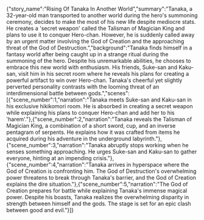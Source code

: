 {"story_name":"Rising Of Tanaka In Another World","summary":"Tanaka, a 32-year-old man transported to another world during the hero's summoning ceremony, decides to make the most of his new life despite mediocre stats. He creates a 'secret weapon' called the Talisman of Magician King and plans to use it to conquer Hero-chan. However, he is suddenly called away by an urgent matter involving the God of Creation and the approaching threat of the God of Destruction.","background":"Tanaka finds himself in a fantasy world after being caught up in a strange ritual during the summoning of the hero. Despite his unremarkable abilities, he chooses to embrace this new world with enthusiasm. His friends, Suke-san and Kaku-san, visit him in his secret room where he reveals his plans for creating a powerful artifact to win over Hero-chan. Tanaka's cheerful yet slightly perverted personality contrasts with the looming threat of an interdimensional battle between gods.","scenes":[{"scene_number":1,"narration":"Tanaka meets Suke-san and Kaku-san in his exclusive hikikomori room. He is absorbed in creating a secret weapon while explaining his plans to conquer Hero-chan and add her to his 'harem'."},{"scene_number":2,"narration":"Tanaka reveals the Talisman of Magician King, a combination of a short sword, cup, and an inverse pentagram of serpents. He explains how it was crafted from items he acquired during his adventure in the underground labyrinth."},{"scene_number":3,"narration":"Tanaka abruptly stops working when he senses something approaching. He urges Suke-san and Kaku-san to gather everyone, hinting at an impending crisis."},{"scene_number":4,"narration":"Tanaka arrives in hyperspace where the God of Creation is confronting him. The God of Destruction's overwhelming power threatens to break through Tanaka's barrier, and the God of Creation explains the dire situation."},{"scene_number":5,"narration":"The God of Creation prepares for battle while explaining Tanaka's immense magical power. Despite his boasts, Tanaka realizes the overwhelming disparity in strength between himself and the gods. The stage is set for an epic clash between good and evil."}]}